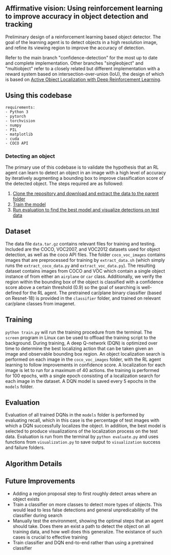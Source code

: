 ## Affirmative vision: Using reinforcement learning to improve accuracy in object detection and tracking

Preliminary design of a reinforcement learning based object detector. The goal of the learning agent is to detect objects in a high resolution image, and refine its viewing region to improve the accuracy of detection.

Refer to the main branch "confidence-detection" for the most up to date and complete implementation. Other branches "singleobject" and "multiobject" refer to a closely related but different implementation with a reward system based on intersection-over-union (IoU), the design of which is based on [Active Object Localization with Deep Reinforcement Learning](https://arxiv.org/abs/1511.06015).

## Using this codebase

```
requirements:
- Python 3
- pytorch
- torchvision
- numpy
- PIL
- matplotlib
- cuda
- COCO API 
```

### Detecting an object

The primary use of this codebase is to validate the hypothesis that an RL agent can learn to detect an object in an image with a high level of accuracy by iteratively augmenting a bounding box to improve classification score of the detected object. The steps required are as followed:
1. [Clone the repository and download and extract the data to the parent folder](#dataset)
2. [Train the model](#training)
3. [Run evaluation to find the best model and visualize detections on test data](#evaluation)

## Dataset 
The data file ```data.tar.gz``` contains relevant files for training and testing. Included are the COCO, VOC2007, and VOC2012 datasets used for object detection, as well as the coco API files. The folder ```coco_voc_images``` contains images that are preprocessed for training by ```extract_data.sh``` (which simply runs the ```extract_coco_data.py``` and ```extract_voc_data.py```). The resulting dataset contains images from COCO and VOC which contain a single object instance of from either an ```airplane``` or ```car``` class. Additionally, we verify the region within the bounding box of the object is classified with a confidence score above a certain threshold (0.9) so the goal of searching is well-defined for the RL agent. The pretrained car/plane binary classifier (based on Resnet-18) is provided in the ```classifier``` folder, and trained on relevant car/plane classes from imagenet. 

## Training
```python train.py``` will run the training procedure from the terminal. The ```screen``` program in Linux can be used to offload the training script to the background. During training, A deep Q-network (DQN) is optimized over time to determine the best localizing action that can be taken given an image and observable bounding box region. An object localization search is performed on each image in the ```coco_voc_images``` folder, with the RL agent learning to follow improvements in confidence score. A localization for each image is let to run for a maximum of 40 actions. the training is performed for 100 epochs, with a single epoch consisting of a localization search for each image in the dataset. A DQN model is saved every 5 epochs in the ```models``` folder. 

## Evaluation
Evaluation of all trained DQNs in the ```models``` folder is performed by evaluating recall, which in this case is the percentage of test images with which a DQN successfully localizes the object. In addition, the best model is selected to produce visualizations of the localization process on the test data. Evaluation is run from the terminal by ```python evaluate.py``` and uses functions from ```visualization.py``` to save output to ```visualization``` success and failure folders. 

## Algorithm Details


## Future Improvements
- Adding a region proposal step to first roughly detect areas where an object exists
- Train a classifier on more classes to detect more types of objects. This would lead to less false detections and general unpredicability of the classifier during search
- Manually test the environment, showing the optimal steps that an agent should take. Does there an exist a path to detect the object on all training data, and how well does this generalize. The existance of such cases is crucial to effective training
- Train classifier and DQN end-to-end rather than using a pretrained classifier 




